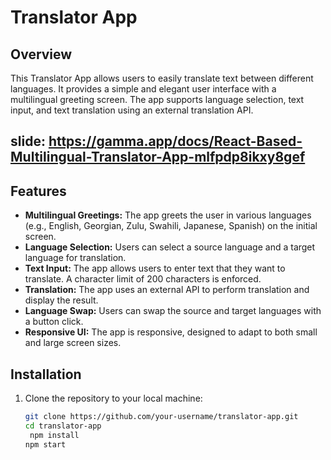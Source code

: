 # Translator App

## Overview

This Translator App allows users to easily translate text between different languages. It provides a simple and elegant user interface with a multilingual greeting screen. The app supports language selection, text input, and text translation using an external translation API.
## slide: https://gamma.app/docs/React-Based-Multilingual-Translator-App-mlfpdp8ikxy8gef

## Features

- **Multilingual Greetings:** The app greets the user in various languages (e.g., English, Georgian, Zulu, Swahili, Japanese, Spanish) on the initial screen.
- **Language Selection:** Users can select a source language and a target language for translation.
- **Text Input:** The app allows users to enter text that they want to translate. A character limit of 200 characters is enforced.
- **Translation:** The app uses an external API to perform translation and display the result.
- **Language Swap:** Users can swap the source and target languages with a button click.
- **Responsive UI:** The app is responsive, designed to adapt to both small and large screen sizes.

## Installation

1. Clone the repository to your local machine:

   ```bash
   git clone https://github.com/your-username/translator-app.git
   cd translator-app
    npm install
   npm start


